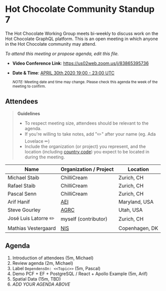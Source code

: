 # Hot Chocolate Community Standup 7

The Hot Chocolate Working Group meets bi-weekly to discuss work on the Hot Chocolate GraphQL platform. This is an open meeting in which anyone in the Hot Chocolate community may attend.

*To attend this meeting or propose agenda, edit this file.*

- **Video Conference Link**: https://us02web.zoom.us/j/83865395736  
- **Date & Time**: [APRIL 30th 2020 19:00 - 23:00 UTC](https://www.timeanddate.com/worldclock/meetingdetails.html?year=2020&month=4&day=30&hour=19&min=0&sec=0&p1=268&p2=22&p3=224)

  <small>*NOTE:* Meeting date and time may change. Please check this agenda the week of the meeting to confirm.</small>

## Attendees

> **Guidelines**
> - To respect meeting size, attendees should be relevant to the agenda.
> - If you're willing to take notes, add "✏️" after your name (eg. Ada Lovelace ✏)
> - Include the organization (or project) you represent, and the location (including [country code](https://en.wikipedia.org/wiki/List_of_ISO_3166_country_codes#Current_ISO_3166_country_codes)) you expect to be located in during the meeting.

| Name                     | Organization / Project       | Location
| ------------------------ | ---------------------------- | ------------------------
| Michael Staib            | ChilliCream                  | Zurich, CH
| Rafael Staib             | ChilliCream                  | Zurich, CH
| Pascal Senn              | ChilliCream                  | Zurich, CH
| Arif Hanif               | [AEI](https://aeieng.com)    | Maryland, USA
| Steve Gourley            | [AGRC](https://gis.utah.gov) | Utah, USA
| José Luis Latorre ✏️     | myself (contributor)         | Zurich, CH
| Mathias Vestergaard      | [NIS](https://www.nisportal.com/) | Copenhagen, DK

## Agenda

1. Introduction of attendees (5m, Michael)
2. Review agenda (2m, Michael) 
3. Label `DependensOn: <<Topic>>` (5m, Pascal) 
4. Demo PCF + EF + PostgreSQL / React + Apollo Example (5m, Arif) 
4. Spatial Data (15m, TBD) 
3. *ADD YOUR AGENDA ABOVE*
